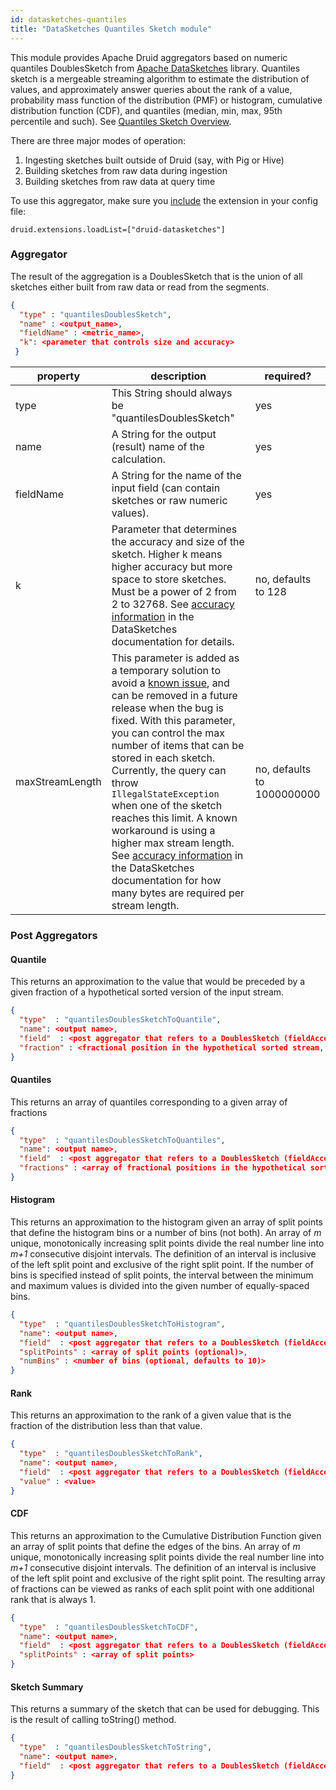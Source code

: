 ```yaml
---
id: datasketches-quantiles
title: "DataSketches Quantiles Sketch module"
---
```


<!--
  ~ Licensed to the Apache Software Foundation (ASF) under one
  ~ or more contributor license agreements.  See the NOTICE file
  ~ distributed with this work for additional information
  ~ regarding copyright ownership.  The ASF licenses this file
  ~ to you under the Apache License, Version 2.0 (the
  ~ "License"); you may not use this file except in compliance
  ~ with the License.  You may obtain a copy of the License at
  ~
  ~   http://www.apache.org/licenses/LICENSE-2.0
  ~
  ~ Unless required by applicable law or agreed to in writing,
  ~ software distributed under the License is distributed on an
  ~ "AS IS" BASIS, WITHOUT WARRANTIES OR CONDITIONS OF ANY
  ~ KIND, either express or implied.  See the License for the
  ~ specific language governing permissions and limitations
  ~ under the License.
  -->


This module provides Apache Druid aggregators based on numeric quantiles DoublesSketch from [Apache DataSketches](https://datasketches.apache.org/) library. Quantiles sketch is a mergeable streaming algorithm to estimate the distribution of values, and approximately answer queries about the rank of a value, probability mass function of the distribution (PMF) or histogram, cumulative distribution function (CDF), and quantiles (median, min, max, 95th percentile and such). See [Quantiles Sketch Overview](https://datasketches.apache.org/docs/Quantiles/QuantilesOverview).

There are three major modes of operation:

1. Ingesting sketches built outside of Druid (say, with Pig or Hive)
2. Building sketches from raw data during ingestion
3. Building sketches from raw data at query time

To use this aggregator, make sure you [include](../../development/extensions.md#loading-extensions) the extension in your config file:

```
druid.extensions.loadList=["druid-datasketches"]
```

### Aggregator

The result of the aggregation is a DoublesSketch that is the union of all sketches either built from raw data or read from the segments.

```json
{
  "type" : "quantilesDoublesSketch",
  "name" : <output_name>,
  "fieldName" : <metric_name>,
  "k": <parameter that controls size and accuracy>
 }
```

|property|description|required?|
|--------|-----------|---------|
|type|This String should always be "quantilesDoublesSketch"|yes|
|name|A String for the output (result) name of the calculation.|yes|
|fieldName|A String for the name of the input field (can contain sketches or raw numeric values).|yes|
|k|Parameter that determines the accuracy and size of the sketch. Higher k means higher accuracy but more space to store sketches. Must be a power of 2 from 2 to 32768. See [accuracy information](https://datasketches.apache.org/docs/Quantiles/OrigQuantilesSketch) in the DataSketches documentation for details.|no, defaults to 128|
|maxStreamLength|This parameter is added as a temporary solution to avoid a [known issue](https://github.com/apache/druid/issues/11544), and can be removed in a future release when the bug is fixed. With this parameter, you can control the max number of items that can be stored in each sketch. Currently, the query can throw `IllegalStateException` when one of the sketch reaches this limit. A known workaround is using a higher max stream length. See [accuracy information](https://datasketches.apache.org/docs/Quantiles/OrigQuantilesSketch) in the DataSketches documentation for how many bytes are required per stream length.|no, defaults to 1000000000|

### Post Aggregators

#### Quantile

This returns an approximation to the value that would be preceded by a given fraction of a hypothetical sorted version of the input stream.

```json
{
  "type"  : "quantilesDoublesSketchToQuantile",
  "name": <output name>,
  "field"  : <post aggregator that refers to a DoublesSketch (fieldAccess or another post aggregator)>,
  "fraction" : <fractional position in the hypothetical sorted stream, number from 0 to 1 inclusive>
}
```

#### Quantiles

This returns an array of quantiles corresponding to a given array of fractions

```json
{
  "type"  : "quantilesDoublesSketchToQuantiles",
  "name": <output name>,
  "field"  : <post aggregator that refers to a DoublesSketch (fieldAccess or another post aggregator)>,
  "fractions" : <array of fractional positions in the hypothetical sorted stream, number from 0 to 1 inclusive>
}
```

#### Histogram

This returns an approximation to the histogram given an array of split points that define the histogram bins or a number of bins (not both). An array of <i>m</i> unique, monotonically increasing split points divide the real number line into <i>m+1</i> consecutive disjoint intervals. The definition of an interval is inclusive of the left split point and exclusive of the right split point. If the number of bins is specified instead of split points, the interval between the minimum and maximum values is divided into the given number of equally-spaced bins.

```json
{
  "type"  : "quantilesDoublesSketchToHistogram",
  "name": <output name>,
  "field"  : <post aggregator that refers to a DoublesSketch (fieldAccess or another post aggregator)>,
  "splitPoints" : <array of split points (optional)>,
  "numBins" : <number of bins (optional, defaults to 10)>
}
```

#### Rank

This returns an approximation to the rank of a given value that is the fraction of the distribution less than that value.

```json
{
  "type"  : "quantilesDoublesSketchToRank",
  "name": <output name>,
  "field"  : <post aggregator that refers to a DoublesSketch (fieldAccess or another post aggregator)>,
  "value" : <value>
}
```
#### CDF

This returns an approximation to the Cumulative Distribution Function given an array of split points that define the edges of the bins. An array of <i>m</i> unique, monotonically increasing split points divide the real number line into <i>m+1</i> consecutive disjoint intervals. The definition of an interval is inclusive of the left split point and exclusive of the right split point. The resulting array of fractions can be viewed as ranks of each split point with one additional rank that is always 1.

```json
{
  "type"  : "quantilesDoublesSketchToCDF",
  "name": <output name>,
  "field"  : <post aggregator that refers to a DoublesSketch (fieldAccess or another post aggregator)>,
  "splitPoints" : <array of split points>
}
```

#### Sketch Summary

This returns a summary of the sketch that can be used for debugging. This is the result of calling toString() method.

```json
{
  "type"  : "quantilesDoublesSketchToString",
  "name": <output name>,
  "field"  : <post aggregator that refers to a DoublesSketch (fieldAccess or another post aggregator)>
}
```
